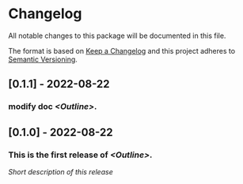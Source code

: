 # Changelog
All notable changes to this package will be documented in this file.

The format is based on [Keep a Changelog](http://keepachangelog.com/en/1.0.0/)
and this project adheres to [Semantic Versioning](http://semver.org/spec/v2.0.0.html).

## [0.1.1] - 2022-08-22

### modify doc *\<Outline\>*.

## [0.1.0] - 2022-08-22

### This is the first release of *\<Outline\>*.

*Short description of this release*
